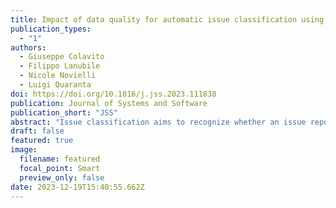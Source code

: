 ```yaml
---
title: Impact of data quality for automatic issue classification using pre-trained language models
publication_types:
  - "1"
authors:
  - Giuseppe Colavito
  - Filippo Lanubile
  - Nicole Novielli
  - Luigi Quaranta
doi: https://doi.org/10.1016/j.jss.2023.111838
publication: Journal of Systems and Software
publication_short: "JSS"
abstract: "Issue classification aims to recognize whether an issue reports a bug, a request for enhancement or support. In this paper we use pre-trained models for the automatic classification of issues and investigate how the quality of data affects the performance of classifiers. Despite the application of data quality filters, none of our attempts had a significant effect on model quality. As root cause we identify a threat to construct validity underlying the issue labeling."
draft: false
featured: true
image:
  filename: featured
  focal_point: Smart
  preview_only: false
date: 2023-12-19T15:40:55.662Z
---
```

